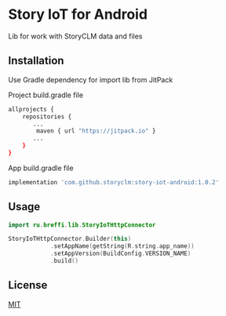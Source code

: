 # Story IoT for Android

Lib for work with StoryCLM data and files

## Installation

Use Gradle dependency for import lib from JitPack

Project build.gradle file

```bash
allprojects {
    repositories {
       ...
        maven { url "https://jitpack.io" }
       ...
    }
}
```

App build.gradle file

```bash
implementation 'com.github.storyclm:story-iot-android:1.0.2'
```

## Usage

```kotlin
import ru.breffi.lib.StoryIoTHttpConnector

StoryIoTHttpConnector.Builder(this)
            .setAppName(getString(R.string.app_name))
            .setAppVersion(BuildConfig.VERSION_NAME)
            .build()
```

## License
[MIT](https://choosealicense.com/licenses/mit/)
